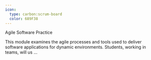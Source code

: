 ```yaml
---
icon:
  type: carbon:scrum-board
  color: 689F38
---
```

Agile Software Practice

This module examines the agile processes and tools used to deliver software applications for dynamic environments. Students, working in teams, will us ... 
